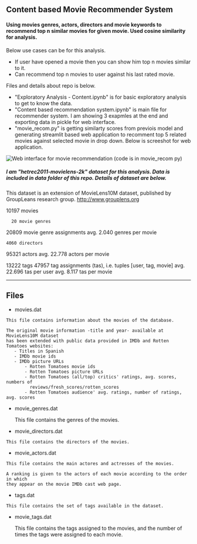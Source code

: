 ## Content based Movie Recommender System

#### Using movies genres, actors, directors and movie keywords to recommend top n similar movies for given movie. Used cosine similarity for analysis.

Below use cases can be for this analysis.
- If user have opened a movie then you can show him top n movies similar to it.
- Can recommend top n movies to user against his last rated movie.

Files and details about repo is below. 
- "Exploratory Analysis - Content.ipynb" is for basic exploratory analysis to get to know the data.
- "Content based recommendation system.ipynb" is main file for recommender system. I am showing 3 exapmles at the end and exporting data in pickle for web interface.
- "movie_recom.py" is getting similarty scores from previois model and generating streamlit based web application to recomment top 5 related movies against selected movie in drop down. Below is screeshot for web application. 

![Web interface for movie recommendation (code is in movie_recom py)](https://user-images.githubusercontent.com/22819467/224561529-44c03e34-a916-4aa6-8435-c878ca90e2fa.png)

##### I am "hetrec2011-movielens-2k" dataset for this analysis. Data is included in data folder of this repo. Details of dataset are below.
This dataset is an extension of MovieLens10M dataset, published by GroupLeans research group. http://www.grouplens.org 

   10197 movies
   
      20 movie genres
   20809 movie genre assignments
         avg. 2.040 genres per movie

    4060 directors
   95321 actors
         avg. 22.778 actors per movie
      
   13222 tags
   47957 tag assignments (tas), i.e. tuples [user, tag, movie]
         avg. 22.696 tas per user
         avg. 8.117 tas per movie
         
  
-----
Files
-----

   * movies.dat
   
   	This file contains information about the movies of the database.
   	
   	The original movie information -title and year- available at MovieLens10M dataset 
   	has been extended with public data provided in IMDb and Rotten Tomatoes websites:
   	   - Titles in Spanish
   	   - IMDb movie ids
   	   - IMDb picture URLs
           - Rotten Tomatoes movie ids
           - Rotten Tomatoes picture URLs
           - Rotten Tomatoes (all/top) critics' ratings, avg. scores, numbers of 
             reviews/fresh_scores/rotten_scores
           - Rotten Tomatoes audience' avg. ratings, number of ratings, avg. scores
   
   * movie_genres.dat
   
        This file contains the genres of the movies.
   
   * movie_directors.dat
   
   	This file contains the directors of the movies.
   
   * movie_actors.dat
   
   	This file contains the main actores and actresses of the movies.
   	
   	A ranking is given to the actors of each movie according to the order in which 
   	they appear on the movie IMDb cast web page.
   
   * tags.dat
   
   	This file contains the set of tags available in the dataset.
    
   * movie_tags.dat
   
        This file contains the tags assigned to the movies, and the number of times 
        the tags were assigned to each movie.
  
